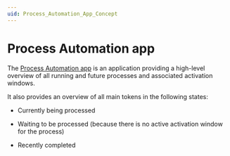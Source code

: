 ```yaml
---
uid: Process_Automation_App_Concept
---
```


# Process Automation app

The [Process Automation app](xref:Process_Automation_App) is an application providing a high-level overview of all running and future processes and associated activation windows.

It also provides an overview of all main tokens in the following states:

- Currently being processed

- Waiting to be processed (because there is no active activation window for the process)

- Recently completed
